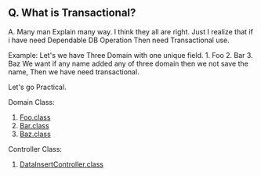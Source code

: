 ## Q. What is Transactional?
A. Many man Explain many way. I think they all are right. Just I realize that if i have need Dependable DB Operation
 Then need Transactional use.
 
 Example:
    Let's we have Three Domain with one unique field.
    1. Foo
    2. Bar
    3. Baz
    We want if any name added any of three domain then we not save the name, Then we have need transactional.
    
Let's go Practical.

Domain Class:

1. [Foo.class](https://github.com/hmtmcse/grails/blob/master/project/GrailsForBeginner/grails-app/domain/com/miaisoft/tutotial/gorm/transactionaltest/Foo.groovy)
2. [Bar.class](https://github.com/hmtmcse/grails/blob/master/project/GrailsForBeginner/grails-app/domain/com/miaisoft/tutotial/gorm/transactionaltest/Bar.groovy)
2. [Baz.class](https://github.com/hmtmcse/grails/blob/master/project/GrailsForBeginner/grails-app/domain/com/miaisoft/tutotial/gorm/transactionaltest/Baz.groovy)



Controller Class:

1. [DataInsertController.class](https://github.com/hmtmcse/grails/blob/master/project/GrailsForBeginner/grails-app/controllers/com/miaisoft/tutotial/gorm/transactionaltest/DataInsertController.groovy)

